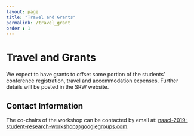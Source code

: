 ```yaml
---
layout: page
title: "Travel and Grants"
permalink: /travel_grant
order : 1
---
```

# Travel and Grants
We expect to have grants to offset some portion of the students’ conference registration, travel and accommodation expenses. Further details will be posted in the SRW website.

## Contact Information
The co-chairs of the workshop can be contacted by email at: naacl-2019-student-research-workshop@googlegroups.com.


